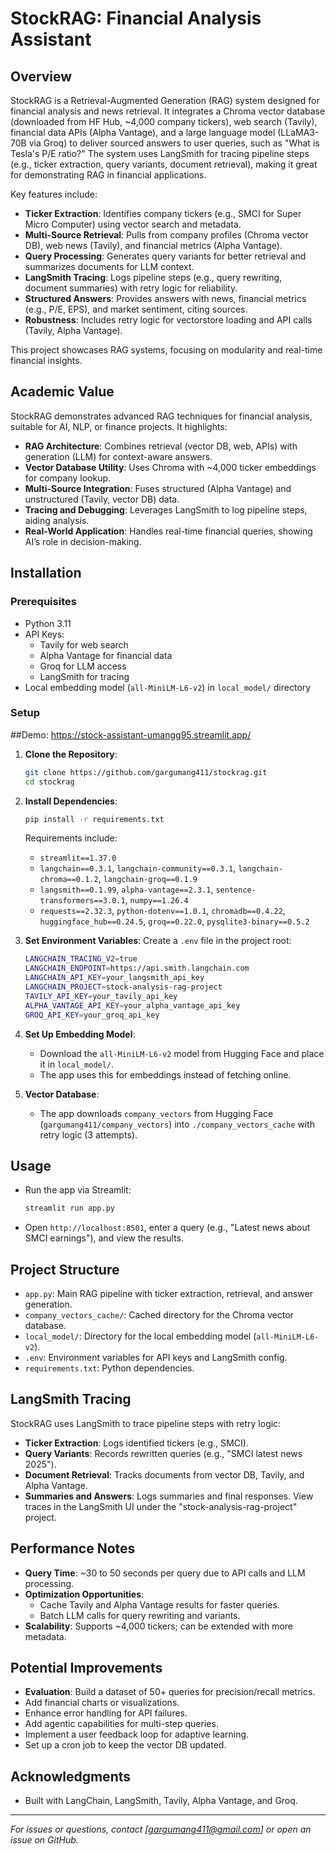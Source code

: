 # StockRAG: Financial Analysis Assistant

## Overview

StockRAG is a Retrieval-Augmented Generation (RAG) system designed for financial analysis and news retrieval. It integrates a Chroma vector database (downloaded from HF Hub, \~4,000 company tickers), web search (Tavily), financial data APIs (Alpha Vantage), and a large language model (LLaMA3-70B via Groq) to deliver sourced answers to user queries, such as "What is Tesla's P/E ratio?" The system uses LangSmith for tracing pipeline steps (e.g., ticker extraction, query variants, document retrieval), making it great for demonstrating RAG in financial applications.

Key features include:

- **Ticker Extraction**: Identifies company tickers (e.g., SMCI for Super Micro Computer) using vector search and metadata.
- **Multi-Source Retrieval**: Pulls from company profiles (Chroma vector DB), web news (Tavily), and financial metrics (Alpha Vantage).
- **Query Processing**: Generates query variants for better retrieval and summarizes documents for LLM context.
- **LangSmith Tracing**: Logs pipeline steps (e.g., query rewriting, document summaries) with retry logic for reliability.
- **Structured Answers**: Provides answers with news, financial metrics (e.g., P/E, EPS), and market sentiment, citing sources.
- **Robustness**: Includes retry logic for vectorstore loading and API calls (Tavily, Alpha Vantage).

This project showcases RAG systems, focusing on modularity and real-time financial insights.

## Academic Value

StockRAG demonstrates advanced RAG techniques for financial analysis, suitable for AI, NLP, or finance projects. It highlights:

- **RAG Architecture**: Combines retrieval (vector DB, web, APIs) with generation (LLM) for context-aware answers.
- **Vector Database Utility**: Uses Chroma with \~4,000 ticker embeddings for company lookup.
- **Multi-Source Integration**: Fuses structured (Alpha Vantage) and unstructured (Tavily, vector DB) data.
- **Tracing and Debugging**: Leverages LangSmith to log pipeline steps, aiding analysis.
- **Real-World Application**: Handles real-time financial queries, showing AI’s role in decision-making.

## Installation

### Prerequisites

- Python 3.11
- API Keys:
  - Tavily for web search
  - Alpha Vantage for financial data
  - Groq for LLM access
  - LangSmith for tracing
- Local embedding model (`all-MiniLM-L6-v2`) in `local_model/` directory

### Setup
##Demo: https://stock-assistant-umangg95.streamlit.app/
1. **Clone the Repository**:

   ```bash
   git clone https://github.com/gargumang411/stockrag.git
   cd stockrag
   ```

2. **Install Dependencies**:

   ```bash
   pip install -r requirements.txt
   ```

   Requirements include:

   - `streamlit==1.37.0`
   - `langchain==0.3.1`, `langchain-community==0.3.1`, `langchain-chroma==0.1.2`, `langchain-groq==0.1.9`
   - `langsmith==0.1.99`, `alpha-vantage==2.3.1`, `sentence-transformers==3.0.1`, `numpy==1.26.4`
   - `requests==2.32.3`, `python-dotenv==1.0.1`, `chromadb==0.4.22`, `huggingface_hub==0.24.5`, `groq==0.22.0`, `pysqlite3-binary==0.5.2`

3. **Set Environment Variables**: Create a `.env` file in the project root:

   ```bash
   LANGCHAIN_TRACING_V2=true
   LANGCHAIN_ENDPOINT=https://api.smith.langchain.com
   LANGCHAIN_API_KEY=your_langsmith_api_key
   LANGCHAIN_PROJECT=stock-analysis-rag-project
   TAVILY_API_KEY=your_tavily_api_key
   ALPHA_VANTAGE_API_KEY=your_alpha_vantage_api_key
   GROQ_API_KEY=your_groq_api_key
   ```

4. **Set Up Embedding Model**:

   - Download the `all-MiniLM-L6-v2` model from Hugging Face and place it in `local_model/`.
   - The app uses this for embeddings instead of fetching online.

5. **Vector Database**:

   - The app downloads `company_vectors` from Hugging Face (`gargumang411/company_vectors`) into `./company_vectors_cache` with retry logic (3 attempts).

## Usage

- Run the app via Streamlit:

  ```bash
  streamlit run app.py
  ```
- Open `http://localhost:8501`, enter a query (e.g., "Latest news about SMCI earnings"), and view the results.

## Project Structure

- `app.py`: Main RAG pipeline with ticker extraction, retrieval, and answer generation.
- `company_vectors_cache/`: Cached directory for the Chroma vector database.
- `local_model/`: Directory for the local embedding model (`all-MiniLM-L6-v2`).
- `.env`: Environment variables for API keys and LangSmith config.
- `requirements.txt`: Python dependencies.

## LangSmith Tracing

StockRAG uses LangSmith to trace pipeline steps with retry logic:

- **Ticker Extraction**: Logs identified tickers (e.g., SMCI).
- **Query Variants**: Records rewritten queries (e.g., "SMCI latest news 2025").
- **Document Retrieval**: Tracks documents from vector DB, Tavily, and Alpha Vantage.
- **Summaries and Answers**: Logs summaries and final responses. View traces in the LangSmith UI under the "stock-analysis-rag-project" project.

## Performance Notes

- **Query Time**: \~30 to 50 seconds per query due to API calls and LLM processing.
- **Optimization Opportunities**:
  - Cache Tavily and Alpha Vantage results for faster queries.
  - Batch LLM calls for query rewriting and variants.
- **Scalability**: Supports \~4,000 tickers; can be extended with more metadata.

## Potential Improvements

- **Evaluation**: Build a dataset of 50+ queries for precision/recall metrics.
- Add financial charts or visualizations.
- Enhance error handling for API failures.
- Add agentic capabilities for multi-step queries.
- Implement a user feedback loop for adaptive learning.
- Set up a cron job to keep the vector DB updated.

## Acknowledgments

- Built with LangChain, LangSmith, Tavily, Alpha Vantage, and Groq.

---

*For issues or questions, contact \[gargumang411@gmail.com\] or open an issue on GitHub.*
